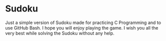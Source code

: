 # Sudoku
Just a simple version of Sudoku made for practicing C Programming and to use GitHub Bash. I hope you will enjoy playing the game. I wish you all the very best while solving the Sudoku without any help.
